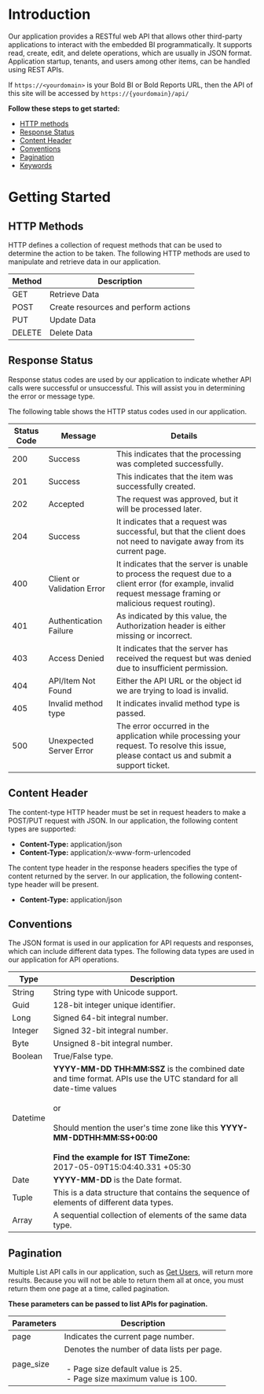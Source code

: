 # Introduction
Our application provides a RESTful web API that allows other third-party applications to interact with the embedded BI programmatically. It supports read, create, edit, and delete operations, which are usually in JSON format. Application startup, tenants, and users among other items, can be handled using REST APIs. 

If `https://<yourdomain>` is your Bold BI or Bold Reports URL, then the API of this site will be accessed by `https://{yourdomain}/api/`  

**Follow these steps to get started:**
- [HTTP methods](#section/Getting-Started/HTTP-Methods)
- [Response Status](#section/Getting-Started/Response-Status)
- [Content Header](#section/Getting-Started/Content-Header)
- [Conventions](#section/Getting-Started/Conventions)
- [Pagination](#section/Getting-Started/Pagination)
- [Keywords](#section/Getting-Started/Keywords)

# Getting Started
## HTTP Methods
HTTP defines a collection of request methods that can be used to determine the action to be taken. The following HTTP methods are used to manipulate and retrieve data in our application.

|    Method    |      Description                     |
| ------------ | ------------------------------------ |
| GET          |  Retrieve Data                       |
| POST         |  Create resources and perform actions|
| PUT          |  Update Data                         |
| DELETE       |  Delete Data                         |


## Response Status
Response status codes are used by our application to indicate whether API calls were successful or unsuccessful. This will assist you in determining the error or message type.

The following table shows the HTTP status codes used in our application.

| **Status Code** | **Message**                | **Details**                                                                                                                                                      |
| --------------- | -------------------------- | -----------------------------------------------------------------------------------------------------------------------------------------------------------------|
| 200             | Success                    | This indicates that the processing was completed successfully.                                                                                                   |
| 201             | Success                    | This indicates that the item was successfully created.                                                                                                           |
| 202             | Accepted                   | The request was approved, but it will be processed later.                                                                                                        |
| 204             | Success                    | It indicates that a request was successful, but that the client does not need to navigate away from its current page.                                            |
| 400             | Client or Validation Error | It indicates that the server is unable to process the request due to a client error (for example, invalid request message framing or malicious request routing). |
| 401             | Authentication Failure     | As indicated by this value, the Authorization header is either missing or incorrect.                                                                             |
| 403             | Access Denied              | It indicates that the server has received the request but was denied due to insufficient permission.                                                             |
| 404             | API/Item Not Found         | Either the API URL or the object id we are trying to load is invalid.                                                                                            |
| 405             | Invalid method type        | It indicates invalid method type is passed.                                                                                                                      |
| 500             | Unexpected Server Error    | The error occurred in the application while processing your request. To resolve this issue, please contact us and submit a support ticket.                       |

## Content Header
The content-type HTTP header must be set in request headers to make a POST/PUT request with JSON. In our application, the following content types are supported:

 - **Content-Type:** application/json
 - **Content-Type:** application/x-www-form-urlencoded


The content type header in the response headers specifies the type of content returned by the server. In our application, the following content-type header will be present.

 - **Content-Type:** application/json

## Conventions
The JSON format is used in our application for API requests and responses, which can include different data types. The following data types are used in our application for API operations.

| **Type** | **Description** |
| --------- | -----------------|
| String    | String type with Unicode support.     |
| Guid      | 128-bit integer unique identifier.    |
| Long      | Signed 64-bit integral number.        |
| Integer   | Signed 32-bit integral number.        |
| Byte      | Unsigned 8-bit integral number.       |
| Boolean   | True/False type.                      |
| Datetime  | **YYYY-MM-DD THH:MM:SSZ** is the combined date and time format. APIs use the UTC standard for all date-time values<br><br>or <br> <br> Should mention the user's time zone like this **YYYY-MM-DDTHH:MM:SS+00:00**<br><br>**Find the example for IST TimeZone:** <br>2017-05-09T15:04:40.331 +05:30 |
| Date      | **YYYY-MM-DD** is the Date format.    |
| Tuple     | This is a data structure that contains the sequence of elements of different data types. |
| Array     | A sequential collection of elements of the same data type. |

## Pagination
Multiple List API calls in our application, such as [Get Users](../../v2.0/api-reference/#operation/get_user_list), will return more results. Because you will not be able to return them all at once, you must return them one page at a time, called pagination.

**These parameters can be passed to list APIs for pagination.**

| Parameters | Description           |
| ---------- | --------------------- |
| page       | Indicates the current page number. |
| page_size  | Denotes the number of data lists per page.<br><br> - Page size default value is 25. <br> - Page size maximum value is 100. |